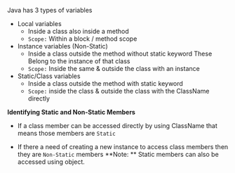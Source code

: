 Java has 3 types of variables

- Local variables
  - Inside a class also inside a method
  - `Scope:` Within a block / method scope
- Instance variables (Non-Static)
  - Inside a class outside the method without static keyword These Belong to the instance of that class
  - `Scope:` Inside the same & outside the class with an instance
- Static/Class variables
  - Inside a class outside the method with static keyword
  - `Scope:` inside the class & outside the class with the ClassName directly



**Identifying Static and Non-Static Members**
- If a class member can be accessed directly by using ClassName that means those members are `Static`


- If there a need of creating a new instance to access class members then they are `Non-Static` members 
**Note: ** Static members can also be accessed using object.
